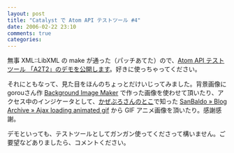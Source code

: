 ```yaml
---
layout: post
title: "Catalyst で Atom API テストツール #4"
date: 2006-02-22 23:10
comments: true
categories: 
---
```

<p class="entryBody">
無事 XML::LibXML の make が通った（パッチあてた）ので、<a href="http://mizzy.org/atom/" target="_blank">Atom API テストツール 「A2T2」のデモを公開します</a>。好きに使っちゃってください。
</p>

<p class="entryBody">
それにともなって、見た目をほんのちょっとだけいじってみました。背景画像に gorouさん作 <a href="http://lab.rails2u.com/bgmaker/" target="_blank">Background Image Maker</a> で作った画像を使わせて頂いたり、アクセス中のインジケータとして、<a href="http://blog.nomadscafe.jp/archives/000610.html" target="_blank">かぜぶろさんのとこ</a>で知った <a href="http://www.sanbaldo.com/wordpress/1/ajax_gif/" target="_blank">SanBaldo &#187; Blog Archive &#187; Ajax loading animated gif</a> から GIF アニメ画像を頂いたり。感謝感謝。
</p>

<p class="entryBody">
デモといっても、テストツールとしてガンガン使ってくださって構いません。ご要望などありましたら、コメントください。
</p>